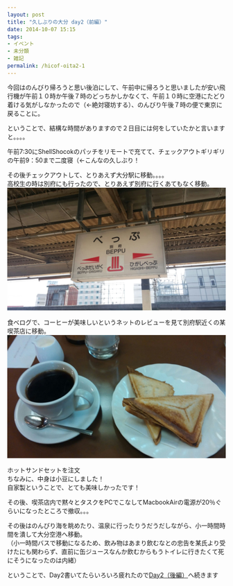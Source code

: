 ```yaml
---
layout: post
title: "久しぶりの大分 day2（前編）"
date: 2014-10-07 15:15
tags:
- イベント
- 未分類
- 雑記
permalink: /hicof-oita2-1
---
```

今回はのんびり帰ろうと思い後泊にして、午前中に帰ろうと思いましたが安い飛行機が午前１０時か午後７時のどっちかしかなくて、午前１０時に空港にたどり着ける気がしなかったので（←絶対寝坊する）、のんびり午後７時の便で東京に戻ることに。  

ということで、結構な時間がありますので２日目には何をしていたかと言いますと。。。。  

午前7:30にShellShocokのパッチをリモートで充てて、チェックアウトギリギリの午前9：50まで二度寝（←こんなの久しぶり！  

その後チェックアウトして、とりあえず大分駅に移動。。。。  
高校生の時は別府にも行ったので、とりあえず別府に行くあてもなく移動。  
![beppu](/assets/images/wpid-20140928_100742-1.jpg)

食べログで、コーヒーが美味しいというネットのレビューを見て別府駅近くの某喫茶店に移動。
![natsume](/assets/images/wpid-20140928_121533-1.jpg)

ホットサンドセットを注文  
ちなみに、中身は小豆にしました！  
自家製ということで、とても美味しかったです！  

その後、喫茶店内で黙々とタスクをPCでこなしてMacbookAirの電源が20％ぐらいになったところで撤収。。。  

その後はのんびり海を眺めたり、温泉に行ったりうだうだしながら、小一時間時間を潰して大分空港へ移動。  
（小一時間バスで移動になるため、飲み物はあまり飲むなとの忠告を某氏より受けたにも関わらず、直前に缶ジュースなんか飲むからもうトイレに行きたくて死にそうになったのは内緒）  

ということで、Day2書いてたらいろいろ疲れたので[Day2（後編）](http://blog.k636174.net/hicof-oita2-2/ "Day2（後編）")へ続きます
